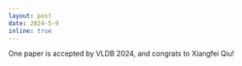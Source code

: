 ```yaml
---
layout: post
date: 2024-5-9
inline: true
---
```


One paper is accepted by VLDB 2024, and congrats to Xiangfei Qiu! 